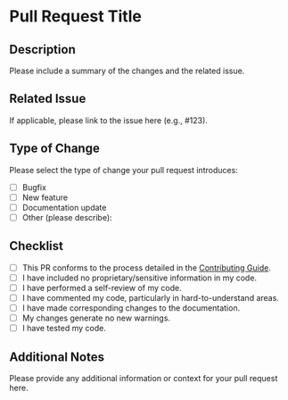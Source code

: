 # Pull Request Title

## Description
Please include a summary of the changes and the related issue. 

## Related Issue
If applicable, please link to the issue here (e.g., #123).

## Type of Change
Please select the type of change your pull request introduces:
- [ ] Bugfix
- [ ] New feature
- [ ] Documentation update
- [ ] Other (please describe):

## Checklist
- [ ] This PR conforms to the process detailed in the [Contributing Guide](https://github.com/sandialabs/sceptre-phenix-docs/tree/main/.github/CONTRIBUTING.md).  
- [ ] I have included no proprietary/sensitive information in my code. 
- [ ] I have performed a self-review of my code.
- [ ] I have commented my code, particularly in hard-to-understand areas.
- [ ] I have made corresponding changes to the documentation.
- [ ] My changes generate no new warnings.
- [ ] I have tested my code.

## Additional Notes
Please provide any additional information or context for your pull request here.
